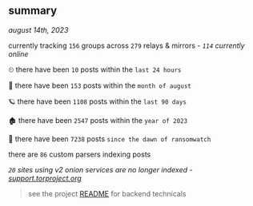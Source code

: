 
## summary
_august 14th, 2023_

currently tracking `156` groups across `279` relays & mirrors - _`114` currently online_

⏲ there have been `10` posts within the `last 24 hours`

🦈 there have been `153` posts within the `month of august`

🪐 there have been `1108` posts within the `last 90 days`

🏚 there have been `2547` posts within the `year of 2023`

🦕 there have been `7238` posts `since the dawn of ransomwatch`

there are `86` custom parsers indexing posts

_`20` sites using v2 onion services are no longer indexed - [support.torproject.org](https://support.torproject.org/onionservices/v2-deprecation/)_

> see the project [README](https://github.com/joshhighet/ransomwatch#ransomwatch--) for backend technicals
